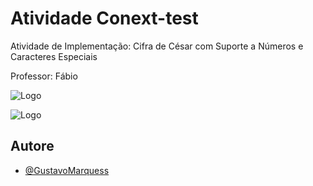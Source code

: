 
#  Atividade Conext-test

Atividade de Implementação: Cifra de César com Suporte a Números e Caracteres Especiais

Professor: Fábio

![Logo](https://photos.google.com/u/1/share/AF1QipOsQKQuNKQ0Wu6DK8tK-r9S1jw09etBJc9xO9hp3ZyAyLs6V5RnO2FfYyEYfHFY1A/photo/AF1QipNF0kK_fkBcKC7YvR59Hx2Aa9tXEtqyMe1SlgwG?key=a09kUXpuWTFzX0NsQWlNZHpoejVxNk5qQW5obDJB)



![Logo](https://photos.google.com/u/1/photo/AF1QipNjpltxX8hIb3HnHN_pL3zdiALeF_JctTyWpunK)


## Autore

- [@GustavoMarquess](https://github.com/GustavoMarquess)

